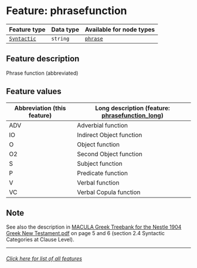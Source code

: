 # Feature: phrasefunction

Feature type | Data type | Available for node types
---  | --- | --- 
[`Syntactic`](home.md#Syntactic-features) | `string` | [`phrase`](phrasenodefeatures.md#readme)

## Feature description
Phrase function (abbreviated)

## Feature values

Abbreviation (this feature) | Long description (feature: [phrasefunction_long](phrasefunction_long.md#readme))
--- | --- 
ADV | Adverbial function
IO | Indirect Object function
O | Object function
O2 | Second Object function
S | Subject function
P | Predicate function
V | Verbal function
VC | Verbal Copula function

## Note
See also the description in [MACULA Greek Treebank for the Nestle 1904 Greek New Testament.pdf](https://nbviewer.org/github/biblicalhumanities/greek-new-testament/blob/master/syntax-trees/nestle1904/doc/Nestle%201904%20Treebank%20Documentation.pdf) on page 5 and 6 (section 2.4 Syntactic Categories at Clause Level).


---
###### [Click here for list of all features](home.md#readme)
